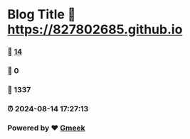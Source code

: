 # Blog Title :link: https://827802685.github.io 
### :page_facing_up: [14](https://827802685.github.io/tag.html) 
### :speech_balloon: 0 
### :hibiscus: 1337 
### :alarm_clock: 2024-08-14 17:27:13 
### Powered by :heart: [Gmeek](https://github.com/Meekdai/Gmeek)

